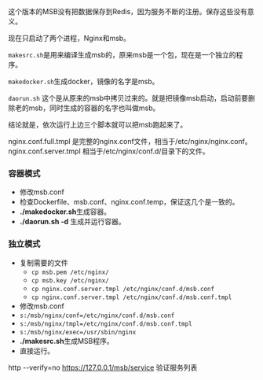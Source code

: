 这个版本的MSB没有把数据保存到Redis，因为服务不断的注册。保存这些没有意义。

现在只启动了两个进程，Nginx和msb。

`makesrc.sh`是用来编译生成msb的，原来msb是一个包，现在是一个独立的程序。

`makedocker.sh`生成docker，镜像的名字是msb。

`daorun.sh` 这个是从原来的msb中拷贝过来的。就是把镜像msb启动，启动前要删除老的msb，同时生成的容器的名字也叫做msb。

结论就是，依次运行上边三个脚本就可以把msb跑起来了。

nginx.conf.full.tmpl 是完整的nginx.conf文件，相当于/etc/nginx/nginx.conf。
nginx.conf.server.tmpl 相当于/etc/nginx/conf.d/目录下的文件。

### 容器模式

- 修改msb.conf
- 检查Dockerfile、msb.conf、nginx.conf.temp，保证这几个是一致的。
- **./makedocker.sh**生成容器。
- **./daorun.sh -d** 生成并运行容器。

### 独立模式

- 复制需要的文件
  - `cp msb.pem /etc/nginx/`
  - `cp msb.key /etc/nginx/`
  - `cp nginx.conf.server.tmpl /etc/nginx/conf.d/msb.conf`
  - `cp nginx.conf.server.tmpl /etc/nginx/conf.d/msb.conf.tmpl`
- 修改msb.conf
- `s:/msb/nginx/conf=/etc/nginx/conf.d/msb.conf`
- `s:/msb/nginx/tmpl=/etc/nginx/conf.d/msb.conf.tmpl`
- `s:/msb/nginx/exec=/usr/sbin/nginx`
- **./makesrc.sh**生成MSB程序。
- 直接运行。

http --verify=no https://127.0.0.1/msb/service
验证服务列表
